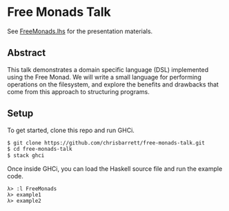 Free Monads Talk
================

See [FreeMonads.lhs](FreeMonads.lhs) for the presentation materials.

Abstract
--------

This talk demonstrates a domain specific language (DSL) implemented using the
Free Monad. We will write a small language for performing operations on the
filesystem, and explore the benefits and drawbacks that come from this approach
to structuring programs.

Setup
-----

To get started, clone this repo and run GHCi.

``` sh
$ git clone https://github.com/chrisbarrett/free-monads-talk.git
$ cd free-monads-talk
$ stack ghci
```

Once inside GHCi, you can load the Haskell source file and run the example code.

    λ> :l FreeMonads
    λ> example1
    λ> example2

